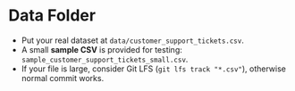 
# Data Folder

- Put your real dataset at `data/customer_support_tickets.csv`.
- A small **sample CSV** is provided for testing: `sample_customer_support_tickets_small.csv`.
- If your file is large, consider Git LFS (`git lfs track "*.csv"`), otherwise normal commit works.
